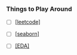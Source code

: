 ### Things to Play Around
- [ ] [[leetcode]](https://leetcode.com/)
- [ ] [[seaborn]](https://seaborn.pydata.org/tutorial.html)
- [ ] [[EDA]](https://towardsdatascience.com/a-gentle-introduction-to-exploratory-data-analysis-f11d843b8184)

